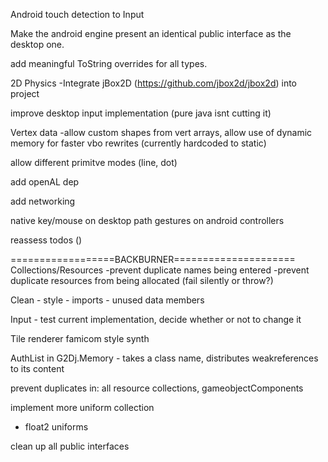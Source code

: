 Android touch detection to Input

Make the android engine present an identical public interface as the desktop one.

add meaningful ToString overrides for all types.
 
2D Physics
    -Integrate jBox2D (https://github.com/jbox2d/jbox2d) into project
    
improve desktop input implementation (pure java isnt cutting it)

Vertex data
    -allow custom shapes from vert arrays, allow use of dynamic memory for faster vbo rewrites (currently hardcoded to static)
    
allow different primitve modes (line, dot)

add openAL dep

add networking

native key/mouse on desktop path
gestures on android
controllers
        
reassess todos ()

==================BACKBURNER=====================
Collections/Resources
    -prevent duplicate names being entered
    -prevent duplicate resources from being allocated (fail silently or throw?)

Clean
    - style
    - imports
    - unused data members

Input
    - test current implementation, decide whether or not to change it

Tile renderer
famicom style synth


AuthList in G2Dj.Memory
    - takes a class name, distributes weakreferences to its content

prevent duplicates in: all resource collections, gameobjectComponents

implement more uniform collection
 - float2 uniforms

clean up all public interfaces

